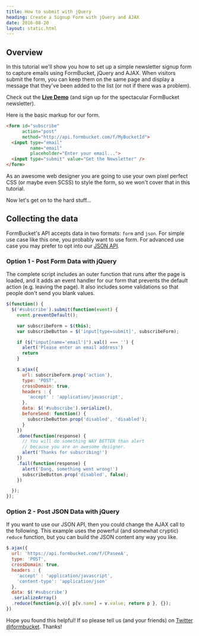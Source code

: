 ```yaml
---
title: How to submit with jQuery
heading: Create a Signup Form with jQuery and AJAX
date: 2016-08-20
layout: static.html
---
```

## Overview

In this tutorial we'll show you how to set up a simple newsletter signup form to capture emails using FormBucket, jQuery and AJAX. When visitors submit the form, you can keep them on the same page and display a message that they've been added to the list (or not if there was a problem).

Check out the [**Live Demo**](/newsletter/) (and sign up for the spectacular FormBucket newsletter).

Here is the basic markup for our form.

```html
<form id="subscribe"
      action="post"
      method="http://api.formbucket.com/f/MyBucketId">
  <input type="email"
         name="email"
         placeholder="Enter your email...">
  <input type="submit" value="Get the Newsletter" />
</form>
```

As an awesome web designer you are going to use your own pixel perfect CSS (or maybe even SCSS) to style the form, so we won't cover that in this tutorial.

Now let's get on to the hard stuff...

## Collecting the data

FormBucket's API accepts data in two formats: `form` and `json`. For simple use case like this one, you probably want to use form. For advanced use case you may prefer to opt into our [JSON API](/docs/api/).

### Option 1 - Post Form Data with jQuery

The complete script includes an outer function that runs after the
page is loaded, and it adds an event handler for our form that prevents the default
action (e.g. leaving the page). It also includes some validations so that people
don't send you blank values.

```js
$(function() {
  $('#subscribe').submit(function(event) {
    event.preventDefault();

    var subscribeForm = $(this);
    var subscribeButton = $('input[type=submit]', subscribeForm);

    if ($("input[name='email']").val() === '') {
      alert('Please enter an email address')
      return
    }

    $.ajax({
      url: subscribeForm.prop('action'),
      type: 'POST',
      crossDomain: true,
      headers : {
        'accept' : 'application/javascript',
      },
      data: $('#subscribe').serialize(),
      beforeSend: function() {
        subscribeButton.prop('disabled', 'disabled');
      }
    })
    .done(function(response) {
      // You will do something WAY BETTER than alert
      // because you are an awesome designer.
      alert('Thanks for subscribing!')
    })
    .fail(function(response) {
      alert('Dang, something went wrong!')
      subscribeButton.prop('disabled', false);
    })

  });
});
```

### Option 2 - Post JSON Data with jQuery

If you want to use our JSON API, then you could change the AJAX call to the following. This example uses the powerful (and somewhat cryptic) `reduce` function, but you can build the JSON content any way you like.

```js
$.ajax({
  url: 'https://api.formbucket.com/f/CPaseeA',
  type: 'POST',
  crossDomain: true,
  headers : {
    'accept' : 'application/javascript',
    'content-type': 'application/json'
  },
  data: $('#subscribe')
  .serializeArray()
  .reduce(function(p,v){ p[v.name] = v.value; return p }, {});
})
```

Hope you found this helpful! If so please tell us (and your friends) on [Twitter @formbucket](https://twitter.com/FormBucket). Thanks!

